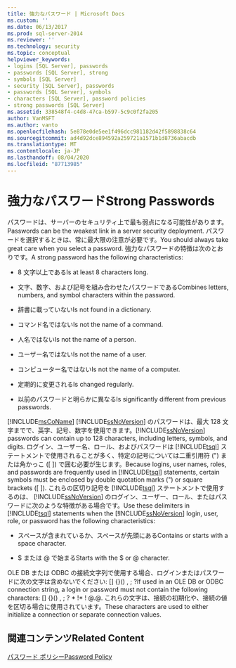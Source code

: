 ```yaml
---
title: 強力なパスワード | Microsoft Docs
ms.custom: ''
ms.date: 06/13/2017
ms.prod: sql-server-2014
ms.reviewer: ''
ms.technology: security
ms.topic: conceptual
helpviewer_keywords:
- logins [SQL Server], passwords
- passwords [SQL Server], strong
- symbols [SQL Server]
- security [SQL Server], passwords
- passwords [SQL Server], symbols
- characters [SQL Server], password policies
- strong passwords [SQL Server]
ms.assetid: 338548f4-c4d8-47ca-b597-5c9c0f2fa205
author: VanMSFT
ms.author: vanto
ms.openlocfilehash: 5e878e0de5ee1f496dcc981182d42f5898838c64
ms.sourcegitcommit: ad4d92dce894592a259721a1571b1d8736abacdb
ms.translationtype: MT
ms.contentlocale: ja-JP
ms.lasthandoff: 08/04/2020
ms.locfileid: "87713985"
---
```

# <a name="strong-passwords"></a><span data-ttu-id="2341e-102">強力なパスワード</span><span class="sxs-lookup"><span data-stu-id="2341e-102">Strong Passwords</span></span>
  <span data-ttu-id="2341e-103">パスワードは、サーバーのセキュリティ上で最も弱点になる可能性があります。</span><span class="sxs-lookup"><span data-stu-id="2341e-103">Passwords can be the weakest link in a server security deployment.</span></span> <span data-ttu-id="2341e-104">パスワードを選択するときは、常に最大限の注意が必要です。</span><span class="sxs-lookup"><span data-stu-id="2341e-104">You should always take great care when you select a password.</span></span> <span data-ttu-id="2341e-105">強力なパスワードの特徴は次のとおりです。</span><span class="sxs-lookup"><span data-stu-id="2341e-105">A strong password has the following characteristics:</span></span>  
  
-   <span data-ttu-id="2341e-106">8 文字以上である</span><span class="sxs-lookup"><span data-stu-id="2341e-106">Is at least 8 characters long.</span></span>  
  
-   <span data-ttu-id="2341e-107">文字、数字、および記号を組み合わせたパスワードである</span><span class="sxs-lookup"><span data-stu-id="2341e-107">Combines letters, numbers, and symbol characters within the password.</span></span>  
  
-   <span data-ttu-id="2341e-108">辞書に載っていない</span><span class="sxs-lookup"><span data-stu-id="2341e-108">Is not found in a dictionary.</span></span>  
  
-   <span data-ttu-id="2341e-109">コマンド名ではない</span><span class="sxs-lookup"><span data-stu-id="2341e-109">Is not the name of a command.</span></span>  
  
-   <span data-ttu-id="2341e-110">人名ではない</span><span class="sxs-lookup"><span data-stu-id="2341e-110">Is not the name of a person.</span></span>  
  
-   <span data-ttu-id="2341e-111">ユーザー名ではない</span><span class="sxs-lookup"><span data-stu-id="2341e-111">Is not the name of a user.</span></span>  
  
-   <span data-ttu-id="2341e-112">コンピューター名ではない</span><span class="sxs-lookup"><span data-stu-id="2341e-112">Is not the name of a computer.</span></span>  
  
-   <span data-ttu-id="2341e-113">定期的に変更される</span><span class="sxs-lookup"><span data-stu-id="2341e-113">Is changed regularly.</span></span>  
  
-   <span data-ttu-id="2341e-114">以前のパスワードと明らかに異なる</span><span class="sxs-lookup"><span data-stu-id="2341e-114">Is significantly different from previous passwords.</span></span>  
  
 [!INCLUDE[msCoName](../../includes/msconame-md.md)] <span data-ttu-id="2341e-115">[!INCLUDE[ssNoVersion](../../includes/ssnoversion-md.md)] のパスワードは、最大 128 文字までで、英字、記号、数字を使用できます。</span><span class="sxs-lookup"><span data-stu-id="2341e-115">[!INCLUDE[ssNoVersion](../../includes/ssnoversion-md.md)] passwords can contain up to 128 characters, including letters, symbols, and digits.</span></span> <span data-ttu-id="2341e-116">ログイン、ユーザー名、ロール、およびパスワードは [!INCLUDE[tsql](../../includes/tsql-md.md)] ステートメントで使用されることが多く、特定の記号については二重引用符 (") または角かっこ ([ ]) で囲む必要が生じます。</span><span class="sxs-lookup"><span data-stu-id="2341e-116">Because logins, user names, roles, and passwords are frequently used in [!INCLUDE[tsql](../../includes/tsql-md.md)] statements, certain symbols must be enclosed by double quotation marks (") or square brackets ([ ]).</span></span> <span data-ttu-id="2341e-117">これらの区切り記号を [!INCLUDE[tsql](../../includes/tsql-md.md)] ステートメントで使用するのは、 [!INCLUDE[ssNoVersion](../../includes/ssnoversion-md.md)] のログイン、ユーザー、ロール、またはパスワードに次のような特徴がある場合です。</span><span class="sxs-lookup"><span data-stu-id="2341e-117">Use these delimiters in [!INCLUDE[tsql](../../includes/tsql-md.md)] statements when the [!INCLUDE[ssNoVersion](../../includes/ssnoversion-md.md)] login, user, role, or password has the following characteristics:</span></span>  
  
-   <span data-ttu-id="2341e-118">スペースが含まれているか、スペースが先頭にある</span><span class="sxs-lookup"><span data-stu-id="2341e-118">Contains or starts with a space character.</span></span>  
  
-   <span data-ttu-id="2341e-119">$ または \@ で始まる</span><span class="sxs-lookup"><span data-stu-id="2341e-119">Starts with the $ or \@ character.</span></span>  
  
 <span data-ttu-id="2341e-120">OLE DB または ODBC の接続文字列で使用する場合、ログインまたはパスワードに次の文字は含めないでください: [] {}() , ; ?</span><span class="sxs-lookup"><span data-stu-id="2341e-120">If used in an OLE DB or ODBC connection string, a login or password must not contain the following characters: [] {}() , ; ?</span></span> <span data-ttu-id="2341e-121">\* !</span><span class="sxs-lookup"><span data-stu-id="2341e-121">\* !</span></span> <span data-ttu-id="2341e-122">\@.</span><span class="sxs-lookup"><span data-stu-id="2341e-122">\@.</span></span> <span data-ttu-id="2341e-123">これらの文字は、接続の初期化や、接続の値を区切る場合に使用されています。</span><span class="sxs-lookup"><span data-stu-id="2341e-123">These characters are used to either initialize a connection or separate connection values.</span></span>  
  
## <a name="related-content"></a><span data-ttu-id="2341e-124">関連コンテンツ</span><span class="sxs-lookup"><span data-stu-id="2341e-124">Related Content</span></span>  
 [<span data-ttu-id="2341e-125">パスワード ポリシー</span><span class="sxs-lookup"><span data-stu-id="2341e-125">Password Policy</span></span>](password-policy.md)  
  
  
